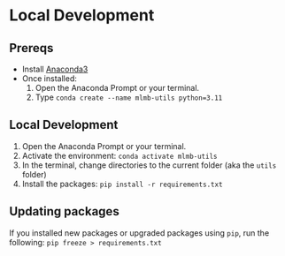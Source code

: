 # Local Development

## Prereqs
- Install [Anaconda3](https://www.anaconda.com/download/)
- Once installed:
    1. Open the Anaconda Prompt or your terminal.
    2. Type `conda create --name mlmb-utils python=3.11`

## Local Development
1. Open the Anaconda Prompt or your terminal.
3. Activate the environment: `conda activate mlmb-utils`
3. In the terminal, change directories to the current folder (aka the `utils` folder)
4. Install the packages: `pip install -r requirements.txt`

## Updating packages
If you installed new packages or upgraded packages using `pip`, run the following: `pip freeze > requirements.txt`
